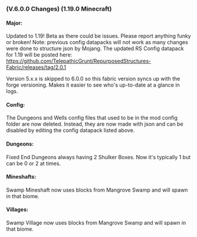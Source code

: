 ### **(V.6.0.0 Changes) (1.19.0 Minecraft)**

#### Major:
Updated to 1.19! Beta as there could be issues. Please report anything funky or broken!
 Note: previous config datapacks will not work as many changes were done to structure json by Mojang.
 The updated RS Config datapack for 1.19 will be posted here: https://github.com/TelepathicGrunt/RepurposedStructures-Fabric/releases/tag/2.0.1

Version 5.x.x is skipped to 6.0.0 so this fabric version syncs up with the forge versioning. 
 Makes it easier to see who's up-to-date at a glance in logs.

#### Config:
The Dungeons and Wells config files that used to be in the mod config folder are now deleted.
 Instead, they are now made with json and can be disabled by editing the config datapack listed above.

#### Dungeons:
Fixed End Dungeons always having 2 Shulker Boxes. Now it's typically 1 but can be 0 or 2 at times.

#### Mineshafts:
Swamp Mineshaft now uses blocks from Mangrove Swamp and will spawn in that biome.

#### Villages:
Swamp Village now uses blocks from Mangrove Swamp and will spawn in that biome.